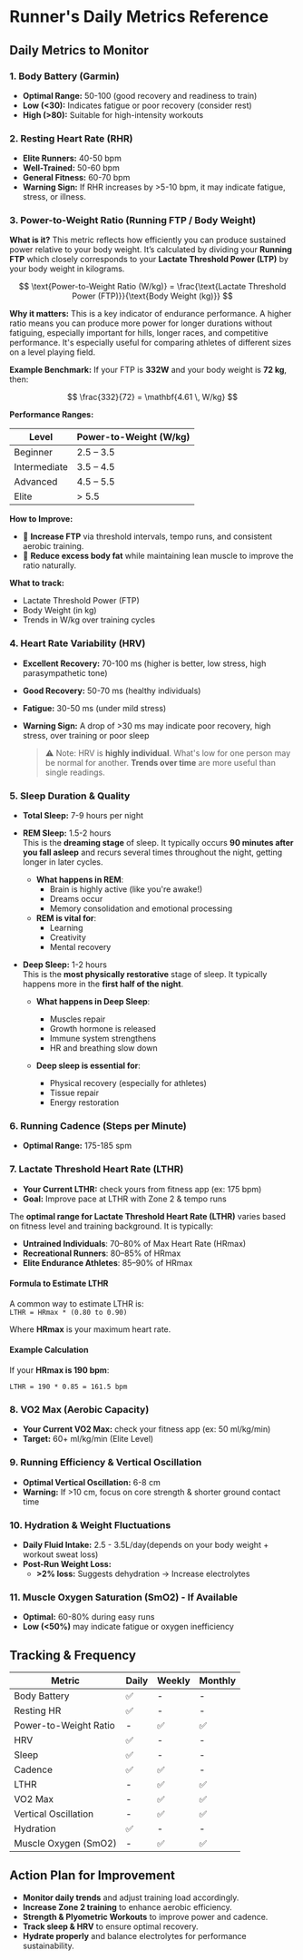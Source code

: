 # **Runner's Daily Metrics Reference**

## **Daily Metrics to Monitor**

### **1. Body Battery (Garmin)**
- **Optimal Range:** 50-100 (good recovery and readiness to train)
- **Low (<30):** Indicates fatigue or poor recovery (consider rest)
- **High (>80):** Suitable for high-intensity workouts

### **2. Resting Heart Rate (RHR)**
- **Elite Runners:** 40-50 bpm
- **Well-Trained:** 50-60 bpm
- **General Fitness:** 60-70 bpm
- **Warning Sign:** If RHR increases by >5-10 bpm, it may indicate fatigue, stress, or illness.

### **3. Power-to-Weight Ratio (Running FTP / Body Weight)**

**What is it?**
This metric reflects how efficiently you can produce sustained power relative to your body weight. It’s calculated by dividing your **Running FTP** which closely corresponds to your **Lactate Threshold Power (LTP)** by your body weight in kilograms.

$$
\text{Power-to-Weight Ratio (W/kg)} = \frac{\text{Lactate Threshold Power (FTP)}}{\text{Body Weight (kg)}}
$$

**Why it matters:**
This is a key indicator of endurance performance. A higher ratio means you can produce more power for longer durations without fatiguing, especially important for hills, longer races, and competitive performance. It's especially useful for comparing athletes of different sizes on a level playing field.

**Example Benchmark:**
If your FTP is **332W** and your body weight is **72 kg**, then:

$$
\frac{332}{72} = \mathbf{4.61 \, W/kg}
$$

**Performance Ranges:**

| Level        | Power-to-Weight (W/kg) |
| ------------ | ---------------------- |
| Beginner     | 2.5 – 3.5              |
| Intermediate | 3.5 – 4.5              |
| Advanced     | 4.5 – 5.5              |
| Elite        | > 5.5                  |

**How to Improve:**

* 🔼 **Increase FTP** via threshold intervals, tempo runs, and consistent aerobic training.
* 🔽 **Reduce excess body fat** while maintaining lean muscle to improve the ratio naturally.

**What to track:**

* Lactate Threshold Power (FTP)
* Body Weight (in kg)
* Trends in W/kg over training cycles

### **4. Heart Rate Variability (HRV)**
- **Excellent Recovery:** 70-100 ms (higher is better, low stress, high parasympathetic tone)
- **Good Recovery:** 50-70 ms (healthy individuals)
- **Fatigue:** 30-50 ms (under mild stress)
- **Warning Sign:** A drop of >30 ms may indicate poor recovery, high stress, over training or poor sleep

  > ⚠️ Note: HRV is **highly individual**. What's low for one person may be normal for another. **Trends over time** are more useful than single readings.

### **5. Sleep Duration & Quality**
- **Total Sleep:** 7-9 hours per night
- **REM Sleep:** 1.5-2 hours <br>
  This is the **dreaming stage** of sleep. It typically occurs **90 minutes after you fall asleep** and recurs several times throughout the night, getting longer in later cycles.
  * **What happens in REM**:
    * Brain is highly active (like you're awake!)
    * Dreams occur
    * Memory consolidation and emotional processing
  * **REM is vital for**:
    * Learning
    * Creativity
    * Mental recovery
    
- **Deep Sleep:** 1-2 hours <br>
  This is the **most physically restorative** stage of sleep. It typically happens more in the **first half of the night**.

  * **What happens in Deep Sleep**:
  
    * Muscles repair
    * Growth hormone is released
    * Immune system strengthens
    * HR and breathing slow down
  * **Deep sleep is essential for**:
  
    * Physical recovery (especially for athletes)
    * Tissue repair
    * Energy restoration

### **6. Running Cadence (Steps per Minute)**
- **Optimal Range:** 175-185 spm

### **7. Lactate Threshold Heart Rate (LTHR)**
- **Your Current LTHR:** check yours from fitness app (ex: 175 bpm)
- **Goal:** Improve pace at LTHR with Zone 2 & tempo runs

The **optimal range for Lactate Threshold Heart Rate (LTHR)** varies based on fitness level and training background. It is typically:  

  - **Untrained Individuals**: 70–80% of Max Heart Rate (HRmax)  
  - **Recreational Runners**: 80–85% of HRmax  
  - **Elite Endurance Athletes**: 85–90% of HRmax  

#### **Formula to Estimate LTHR**  
A common way to estimate LTHR is:  
`LTHR = HRmax * (0.80 to 0.90)`

Where **HRmax** is your maximum heart rate.

#### **Example Calculation**
If your **HRmax is 190 bpm**:

`LTHR = 190 * 0.85 = 161.5 bpm`

### **8. VO2 Max (Aerobic Capacity)**
- **Your Current VO2 Max:** check your fitness app (ex: 50 ml/kg/min)
- **Target:** 60+ ml/kg/min (Elite Level)

### **9. Running Efficiency & Vertical Oscillation**
- **Optimal Vertical Oscillation:** 6-8 cm
- **Warning:** If >10 cm, focus on core strength & shorter ground contact time

### **10. Hydration & Weight Fluctuations**
- **Daily Fluid Intake:** 2.5 - 3.5L/day(depends on your body weight + workout sweat loss)
- **Post-Run Weight Loss:**
  - **>2% loss:** Suggests dehydration → Increase electrolytes

### **11. Muscle Oxygen Saturation (SmO2) - If Available**
- **Optimal:** 60-80% during easy runs
- **Low (<50%)** may indicate fatigue or oxygen inefficiency

## **Tracking & Frequency**

| **Metric** | **Daily** | **Weekly** | **Monthly** |
|------------|----------|------------|------------|
| Body Battery | ✅ | - | - |
| Resting HR | ✅ | - | - |
| Power-to-Weight Ratio | - | ✅ | ✅ |
| HRV | ✅ | - | - |
| Sleep | ✅ | - | - |
| Cadence | ✅ | ✅ | - |
| LTHR | - | ✅ | ✅ |
| VO2 Max | - | ✅ | ✅ |
| Vertical Oscillation | - | ✅ | ✅ |
| Hydration | ✅ | - | - |
| Muscle Oxygen (SmO2) | - | ✅ | ✅ |

## **Action Plan for Improvement**
- **Monitor daily trends** and adjust training load accordingly.
- **Increase Zone 2 training** to enhance aerobic efficiency.
- **Strength & Plyometric Workouts** to improve power and cadence.
- **Track sleep & HRV** to ensure optimal recovery.
- **Hydrate properly** and balance electrolytes for performance sustainability.
